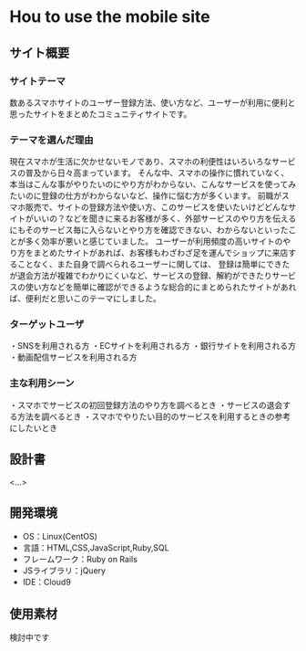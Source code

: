 # Hou to use the mobile site

## サイト概要
### サイトテーマ
数あるスマホサイトのユーザー登録方法、使い方など、ユーザーが利用に便利と思ったサイトをまとめたコミュニティサイトです。

### テーマを選んだ理由
現在スマホが生活に欠かせないモノであり、スマホの利便性はいろいろなサービスの普及から日々高まっています。
そんな中、スマホの操作に慣れていなく、本当はこんな事がやりたいのにやり方がわからない、こんなサービスを使ってみたいのに登録の仕方がわからないなど、操作に悩む方が多くいます。
前職がスマホ販売で、サイトの登録方法や使い方、このサービスを使いたいけどどんなサイトがいいの？などを聞きに来るお客様が多く、外部サービスのやり方を伝えるにもそのサービス毎に入らないとやり方を確認できない、わからないといったことが多く効率が悪いと感じていました。
ユーザーが利用頻度の高いサイトのやり方をまとめたサイトがあれば、お客様もわざわざ足を運んでショップに来店することなく、また自身で調べられるユーザーに関しては、
登録は簡単にできたが退会方法が複雑でわかりにくいなど、サービスの登録、解約ができたりサービスの使い方などを簡単に確認ができるような総合的にまとめられたサイトがあれば、便利だと思いこのテーマにしました。

### ターゲットユーザ
・SNSを利用される方
・ECサイトを利用される方
・銀行サイトを利用される方
・動画配信サービスを利用される方

### 主な利用シーン
・スマホでサービスの初回登録方法のやり方を調べるとき
・サービスの退会する方法を調べるとき
・スマホでやりたい目的のサービスを利用するときの参考にしたいとき

## 設計書
<...>

## 開発環境
- OS：Linux(CentOS)
- 言語：HTML,CSS,JavaScript,Ruby,SQL
- フレームワーク：Ruby on Rails
- JSライブラリ：jQuery
- IDE：Cloud9

## 使用素材
検討中です